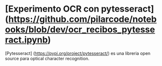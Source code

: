 # [Experimento OCR con pytesseract] (https://github.com/pilarcode/notebooks/blob/dev/ocr_recibos_pytesseract.ipynb)

[Pytesseract] (https://pypi.org/project/pytesseract/) es una libreria open source para optical character recognition.

